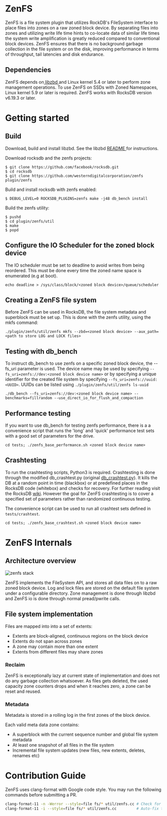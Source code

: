 # ZenFS

ZenFS is a file system plugin that utilizes RockDB's FileSystem interface to
place files into zones on a raw zoned block device. By separating files into
zones and utilizing write life time hints to co-locate data of similar life
times the system write amplification is greatly reduced compared to
conventional block devices. ZenFS ensures that there is no background
garbage collection in the file system or on the disk, improving performance
in terms of throughput, tail latencies and disk endurance.

## Dependencies

ZenFS depends on[ libzbd ](https://github.com/westerndigitalcorporation/libzbd)
and Linux kernel 5.4 or later to perform zone management operations. To use
ZenFS on SSDs with Zoned Namespaces, Linux kernel 5.9 or later is required.
ZenFS works with RocksDB version v6.19.3 or later.

# Getting started

## Build

Download, build and install libzbd. See the libzbd [ README ](https://github.com/westerndigitalcorporation/libzbd/blob/master/README.md) 
for instructions.

Download rocksdb and the zenfs projects:
```
$ git clone https://github.com/facebook/rocksdb.git
$ cd rocksdb
$ git clone https://github.com/westerndigitalcorporation/zenfs plugin/zenfs
```

Build and install rocksdb with zenfs enabled:
```
$ DEBUG_LEVEL=0 ROCKSDB_PLUGINS=zenfs make -j48 db_bench install
```

Build the zenfs utility:
```
$ pushd
$ cd plugin/zenfs/util
$ make
$ popd
```

## Configure the IO Scheduler for the zoned block device

The IO scheduler must be set to deadline to avoid writes from being reordered.
This must be done every time the zoned name space is enumerated (e.g at boot).

```
echo deadline > /sys/class/block/<zoned block device>/queue/scheduler
```

## Creating a ZenFS file system

Before ZenFS can be used in RocksDB, the file system metadata and superblock must be set up.
This is done with the zenfs utility, using the mkfs command:

```
./plugin/zenfs/util/zenfs mkfs --zbd=<zoned block device> --aux_path=<path to store LOG and LOCK files>
```

## Testing with db_bench

To instruct db_bench to use zenfs on a specific zoned block device, the --fs_uri parameter is used.
The device name may be used by specifying `--fs_uri=zenfs://dev:<zoned block device name>` or by
specifying a unique identifier for the created file system by specifying `--fs_uri=zenfs://uuid:<UUID>`.
UUIDs can be listed using `./plugin/zenfs/util/zenfs ls-uuid`

```
./db_bench --fs_uri=zenfs://dev:<zoned block device name> --benchmarks=fillrandom --use_direct_io_for_flush_and_compaction

```

## Performance testing

If you want to use db_bench for testing zenfs performance, there is a a convenience script
that runs the 'long' and 'quick' performance test sets with a good set of parameters
for the drive.

`cd tests; ./zenfs_base_performance.sh <zoned block device name>`


## Crashtesting
To run the crashtesting scripts, Python3 is required.
Crashtesting is done through the modified db_crashtest.py
(original [db_crashtest.py](https://github.com/facebook/rocksdb/blob/main/tools/db_crashtest.py)).
It kills the DB at a random point in time (blackbox) or at predefined places
in the RocksDB code (whitebox) and checks for recovery.
For further reading visit the RocksDB [wiki](https://github.com/facebook/rocksdb/wiki/Stress-test).
However the goal for ZenFS crashtesting is to cover a specified set of
parameters rather than randomized continuous testing.

The convenience script can be used to run all crashtest sets defined in `tests/crashtest`.
```
cd tests; ./zenfs_base_crashtest.sh <zoned block device name>
```

# ZenFS Internals

## Architecture overview
![zenfs stack](https://user-images.githubusercontent.com/447288/84152469-fa3d6300-aa64-11ea-87c4-8a6653bb9d22.png)

ZenFS implements the FileSystem API, and stores all data files on to a raw 
zoned block device. Log and lock files are stored on the default file system
under a configurable directory. Zone management is done through libzbd and
ZenFS io is done through normal pread/pwrite calls.

## File system implementation

Files are mapped into into a set of extents:

* Extents are block-aligned, continuous regions on the block device
* Extents do not span across zones
* A zone may contain more than one extent
* Extents from different files may share zones

### Reclaim 

ZenFS is exceptionally lazy at current state of implementation and does 
not do any garbage collection whatsoever. As files gets deleted, the used
capacity zone counters drops and when it reaches zero, a zone can be reset
and reused.

###  Metadata 

Metadata is stored in a rolling log in the first zones of the block device.

Each valid meta data zone contains:

* A superblock with the current sequence number and global file system metadata
* At least one snapshot of all files in the file system
* Incremental file system updates (new files, new extents, deletes, renames etc)

# Contribution Guide

ZenFS uses clang-format with Google code style. You may run the following commands
before submitting a PR.

```bash
clang-format-11 -n -Werror --style=file fs/* util/zenfs.cc # Check for style issues
clang-format-11 -i --style=file fs/* util/zenfs.cc         # Auto-fix the style issues
```
